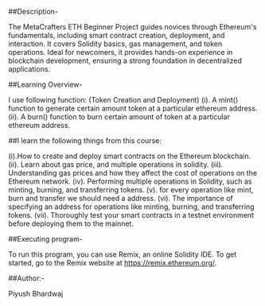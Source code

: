 ##Description-

The MetaCrafters ETH Beginner Project guides novices through Ethereum's fundamentals, including smart contract creation, deployment, and interaction. It covers Solidity basics, gas management, and token operations. Ideal for newcomers, it provides hands-on experience in blockchain development, ensuring a strong foundation in decentralized applications.

##Learning Overview-

I use following function:
(Token Creation and Deployment)
(i). A mint() function to generate certain amount token at a particular ethereum address.
(ii). A burn() function to burn certain amount of token at a particular ethereum address.

##I learn the following things from this course:


(i).How to create and deploy smart contracts on the Ethereum blockchain.
(ii). Learn about gas price, and multiple operations in solidity.
(iii). Understanding gas prices and how they affect the cost of operations on the Ethereum network.
(iv). Performing multiple operations in Solidity, such as minting, burning, and transferring tokens.
(v). for every operation like mint, burn and transfer we should need a address. 
(vi). The importance of specifying an address for operations like minting, burning, and transferring tokens.
(vii). Thoroughly test your smart contracts in a testnet environment before deploying them to the mainnet.

##Executing program-

To run this program, you can use Remix, an online Solidity IDE. To get started, go to the Remix website at https://remix.ethereum.org/.


##Author:-

Piyush Bhardwaj
